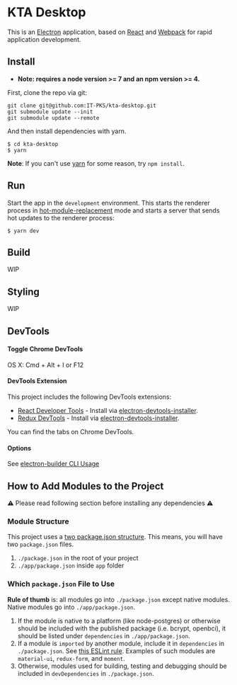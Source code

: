 # KTA Desktop

This is an [Electron](http://electron.atom.io/) application, based on [React](https://facebook.github.io/react/) and [Webpack](http://webpack.github.io/docs/) for rapid application development.

## Install

* **Note: requires a node version >= 7 and an npm version >= 4.**

First, clone the repo via git:

```
git clone git@github.com:IT-PKS/kta-desktop.git
git submodule update --init
git submodule update --remote
```

And then install dependencies with yarn.

```
$ cd kta-desktop
$ yarn
```
**Note**: If you can't use [yarn](https://github.com/yarnpkg/yarn) for some reason, try `npm install`.

## Run

Start the app in the `development` environment. This starts the renderer process in [hot-module-replacement](https://webpack.js.org/concepts/hot-module-replacement/) mode and starts a server that sends hot updates to the renderer process:

```
$ yarn dev
```

## Build

WIP

## Styling

WIP

## DevTools

#### Toggle Chrome DevTools

OS X: Cmd + Alt + I or F12

#### DevTools Extension

This project includes the following DevTools extensions:

* [React Developer Tools](https://github.com/facebook/react-devtools) - Install via [electron-devtools-installer](https://github.com/MarshallOfSound/electron-devtools-installer).
* [Redux DevTools](https://github.com/zalmoxisus/redux-devtools-extension) - Install via [electron-devtools-installer](https://github.com/MarshallOfSound/electron-devtools-installer).

You can find the tabs on Chrome DevTools.

#### Options

See [electron-builder CLI Usage](https://github.com/electron-userland/electron-builder#cli-usage)

## How to Add Modules to the Project

⚠ Please read following section before installing any dependencies ⚠

### Module Structure

This project uses a [two package.json structure](https://github.com/electron-userland/electron-builder/wiki/Two-package.json-Structure). This means, you will have two `package.json` files.

1. `./package.json` in the root of your project
1. `./app/package.json` inside `app` folder

### Which `package.json` File to Use

**Rule of thumb** is: all modules go into `./package.json` except native modules. Native modules go into `./app/package.json`.

1. If the module is native to a platform (like node-postgres) or otherwise should be included with the published package (i.e. bcrypt, openbci), it should be listed under `dependencies` in `./app/package.json`.
2. If a module is `imported` by another module, include it in `dependencies` in `./package.json`. See [this ESLint rule](https://github.com/benmosher/eslint-plugin-import/blob/master/docs/rules/no-extraneous-dependencies.md). Examples of such modules are `material-ui`, `redux-form`, and `moment`.
3. Otherwise, modules used for building, testing and debugging should be included in `devDependencies` in `./package.json`.

